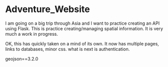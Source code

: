 # Adventure_Website

I am going on a big trip through Asia and I want to practice creating an API using Flask. This is practice creating/managing spatial information. It is very much a work in progress.

OK, this has quickly taken on a mind of its own. It now has multiple pages, links to databases, minor css. what is next is authentication.

geojson==3.2.0
